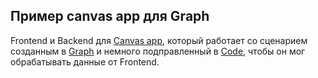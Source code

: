 Пример canvas app для Graph
------------------

Frontend и Backend для [Canvas app](https://developer.sberdevices.ru/docs/ru/basics/smartapp), который работает со сценарием созданным в [Graph](https://developer.sberdevices.ru/docs/ru/developer_tools/flow/quick_start/quick_start) и немного подправленный в [Code](https://developer.sberdevices.ru/docs/ru/developer_tools/ide/smartappcode_description_and_guide), чтобы он мог обрабатывать данные от Frontend.


